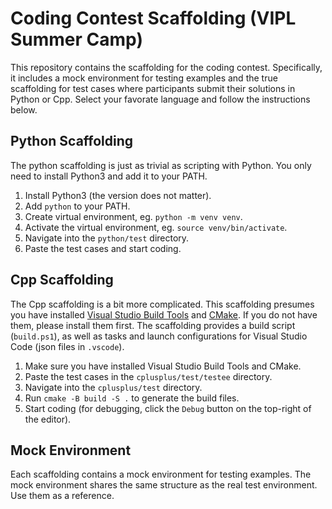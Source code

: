 # Coding Contest Scaffolding (VIPL Summer Camp)

This repository contains the scaffolding for the coding contest. Specifically, it includes a mock environment for testing examples and the true scaffolding for test cases where participants submit their solutions in Python or Cpp. Select your favorate language and follow the instructions below.

## Python Scaffolding

The python scaffolding is just as trivial as scripting with Python. You only need to install Python3 and add it to your PATH.

1. Install Python3 (the version does not matter).
2. Add `python` to your PATH.
3. Create virtual environment, eg. `python -m venv venv`.
4. Activate the virtual environment, eg. `source venv/bin/activate`.
5. Navigate into the `python/test` directory.
6. Paste the test cases and start coding.

## Cpp Scaffolding

The Cpp scaffolding is a bit more complicated. This scaffolding presumes you have installed [Visual Studio Build Tools](https://visualstudio.microsoft.com/zh-hans/downloads/?q=build+tools) and [CMake](https://cmake.org/). If you do not have them, please install them first. The scaffolding provides a build script (`build.ps1`), as well as tasks and launch configurations for Visual Studio Code (json files in `.vscode`).

1. Make sure you have installed Visual Studio Build Tools and CMake.
2. Paste the test cases in the `cplusplus/test/testee` directory.
3. Navigate into the `cplusplus/test` directory.
4. Run `cmake -B build -S .` to generate the build files.
5. Start coding (for debugging, click the `Debug` button on the top-right of the editor).

## Mock Environment

Each scaffolding contains a mock environment for testing examples. The mock environment shares the same structure as the real test environment. Use them as a reference.
